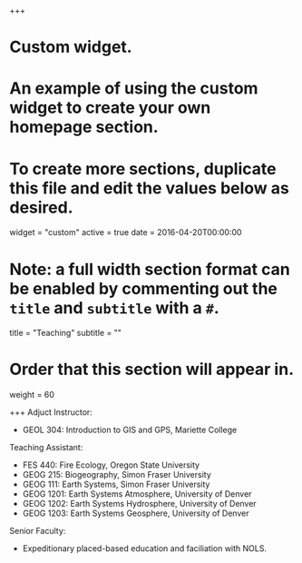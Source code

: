 +++
# Custom widget.
# An example of using the custom widget to create your own homepage section.
# To create more sections, duplicate this file and edit the values below as desired.
widget = "custom"
active = true
date = 2016-04-20T00:00:00

# Note: a full width section format can be enabled by commenting out the `title` and `subtitle` with a `#`.
title = "Teaching"
subtitle = ""

# Order that this section will appear in.
weight = 60

+++
Adjuct Instructor:

- GEOL 304: Introduction to GIS and GPS, Mariette College

Teaching Assistant:  

- FES 440: Fire Ecology, Oregon State University
- GEOG 215: Biogeography, Simon Fraser University
- GEOG 111: Earth Systems, Simon Fraser University
- GEOG 1201: Earth Systems Atmosphere, University of Denver
- GEOG 1202: Earth Systems Hydrosphere, University of Denver
- GEOG 1203: Earth Systems Geosphere, University of Denver

Senior Faculty:

- Expeditionary placed-based education and faciliation with NOLS.

